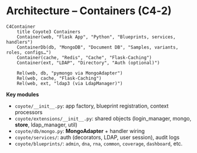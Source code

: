 # Architecture – Containers (C4‑2)

```mermaid
C4Container
    title Coyote3 Containers
    Container(web, "Flask App", "Python", "Blueprints, services, handlers")
    ContainerDb(db, "MongoDB", "Document DB", "Samples, variants, roles, configs…")
    Container(cache, "Redis", "Cache", "Flask‑Caching")
    Container(ext, "LDAP", "Directory", "Auth (optional)")

    Rel(web, db, "pymongo via MongoAdapter")
    Rel(web, cache, "Flask‑Caching")
    Rel(web, ext, "ldap3 (via LdapManager)")
```

**Key modules**
- `coyote/__init__.py`: app factory, blueprint registration, context processors
- `coyote/extensions/__init__.py`: shared objects (login_manager, mongo, **store**, ldap_manager, util)
- `coyote/db/mongo.py`: **MongoAdapter** + handler wiring
- `coyote/services/`: auth (decorators, LDAP, user session), audit logs
- `coyote/blueprints/`: `admin`, `dna`, `rna`, `common`, `coverage`, `dashboard`, etc.
